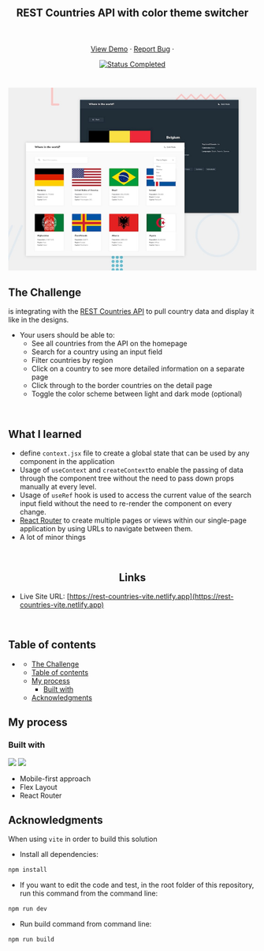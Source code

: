 <div id="top"></div>

<div align="center">
  <h2 align="center">REST Countries API with color theme switcher</h2>
  <p align="center">
    <br />
    <br />
    <a href="https://rest-countries-vite.netlify.app" target="_blank">View Demo</a>
    ·
    <a href="https://github.com/mahdipratama/REST-countries" target="_blank">Report Bug</a>
    ·
  </p>
</div>

<!-- Bagdes -->
<div align="center">
  <!-- Profile -->

  <!-- Status -->
  <a href="#">
    <img src="https://img.shields.io/badge/Status-Completed-brightgreen?style=for-the-badge" alt="Status Completed">
  </a>

</div>

#

<div align="center">

![](./src/assets/desktop-preview.jpg)

</div>

## The Challenge

is integrating with the <a href='https://restcountries.com/' target=_blank>REST Countries API</a> to pull country data and display it like in the designs.

- Your users should be able to:
  - See all countries from the API on the homepage
  - Search for a country using an input field
  - Filter countries by region
  - Click on a country to see more detailed information on a separate page
  - Click through to the border countries on the detail page
  - Toggle the color scheme between light and dark mode (optional)

<br>

## **What I learned**

* define `context.jsx` file to create a global state that can be used by any component in the application
* Usage of `useContext` and `createContext`to enable the passing of data through the component tree without the need to pass down props manually at every level.
* Usage of `useRef` hook is used to access the current value of the search input field without the need to re-render the component on every change.
* <a href="https://reactrouter.com/en/main" target="_blank">React Router</a> to create multiple pages or views within our single-page application by using URLs to navigate between them.
* A lot of minor things

<br>

<h2 align="center">Links</h2>

- Live Site URL: [https://rest-countries-vite.netlify.app](https://rest-countries-vite.netlify.app)

<br>

## Table of contents

- [](#)
  - [The Challenge](#the-challenge)
  - [Table of contents](#table-of-contents)
  - [My process](#my-process)
    - [Built with](#built-with)
  - [Acknowledgments](#acknowledgments)

## My process

### Built with
<!-- Bagdes -->

![](https://img.shields.io/badge/-ReactJs-61DAFB?logo=react&logoColor=white&style=for-the-badge)
![](https://img.shields.io/badge/CSS3-1572B6?style=for-the-badge&logo=css3&logoColor=white)

- Mobile-first approach
- Flex Layout
- React Router

## Acknowledgments

When using `vite` in order to build this solution

- Install all dependencies:

```bash
npm install
```

- If you want to edit the code and test, in the root folder of this repository, run this command from the command line:

```bash
npm run dev
```


- Run build command from command line:

```bash
npm run build
```
